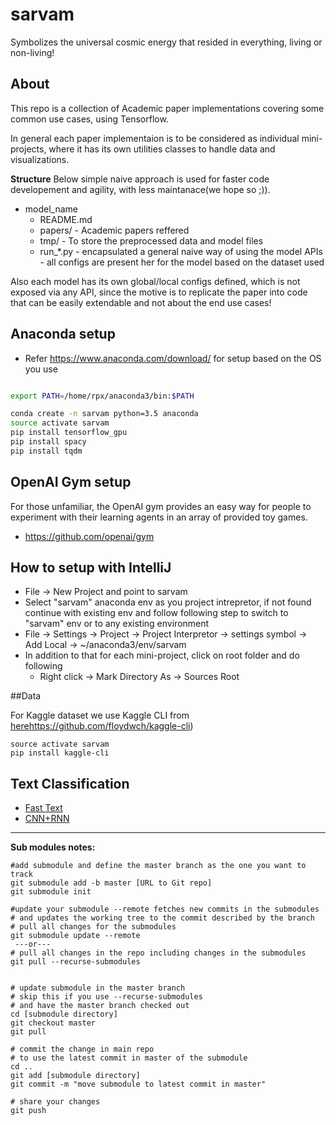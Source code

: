# sarvam
Symbolizes the universal cosmic energy that resided in everything, living or non-living!


## About
This repo is a collection of Academic paper implementations covering some 
common use cases, using Tensorflow.

In general each paper implementaion is to be considered as individual mini-projects,
where it has its own utilities classes to handle data and visualizations.

**Structure**
Below simple naive approach is used for faster code developement and agility, with
less maintanace(we hope so ;)).
- model_name
    - README.md 
    - papers/ - Academic papers reffered
    - tmp/ - To store the preprocessed data and model files
    - run_*.py - encapsulated a general naive way of using the model APIs
             - all configs are present her for the model based on the dataset used

Also each model has its own global/local configs defined, which is not exposed via any API,
since the motive is to replicate the paper into code that can be easily extendable and not 
about the end use cases!

## Anaconda setup
- Refer https://www.anaconda.com/download/ for setup based on the OS you use
```bash

export PATH=/home/rpx/anaconda3/bin:$PATH

conda create -n sarvam python=3.5 anaconda
source activate sarvam
pip install tensorflow_gpu
pip install spacy
pip install tqdm

```

## OpenAI Gym setup
For those unfamiliar, the OpenAI gym provides an easy way for people to experiment 
with their learning agents in an array of provided toy games.
- https://github.com/openai/gym

## How to setup with IntelliJ
- File -> New Project and point to sarvam
- Select "sarvam" anaconda env as you project intrepretor, if not found 
continue with existing env and follow following step to switch to "sarvam" 
env or to any existing environment
- File -> Settings -> Project -> Project Interpretor -> settings symbol ->
    Add Local -> ~/anaconda3/env/sarvam
- In addition to that for each mini-project, click on root folder and do following
    - Right click -> Mark Directory As -> Sources Root
    
##Data

For Kaggle dataset we use Kaggle CLI from [here]()https://github.com/floydwch/kaggle-cli)

```
source activate sarvam
pip install kaggle-cli
```
    
    
## Text Classification
- [Fast Text](text_classification/fast_text)
- [CNN+RNN](text_classification/cnn_rnn)


-------------------------------------------------------------------------------------------------------
**Sub modules notes:**

```commandline
#add submodule and define the master branch as the one you want to track  
git submodule add -b master [URL to Git repo]     
git submodule init

#update your submodule --remote fetches new commits in the submodules 
# and updates the working tree to the commit described by the branch  
# pull all changes for the submodules
git submodule update --remote
 ---or---
# pull all changes in the repo including changes in the submodules
git pull --recurse-submodules


# update submodule in the master branch
# skip this if you use --recurse-submodules
# and have the master branch checked out
cd [submodule directory]
git checkout master
git pull

# commit the change in main repo
# to use the latest commit in master of the submodule
cd ..
git add [submodule directory]
git commit -m "move submodule to latest commit in master"

# share your changes
git push
``` 

